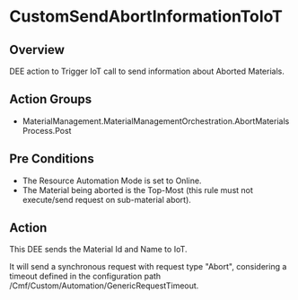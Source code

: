 # CustomSendAbortInformationToIoT

## Overview

DEE action to Trigger IoT call to send information about Aborted Materials.

## Action Groups

* MaterialManagement.MaterialManagementOrchestration.AbortMaterialsProcess.Post

## Pre Conditions

* The Resource Automation Mode is set to Online.
* The Material being aborted is the Top-Most (this rule must not execute/send request on sub-material abort).

## Action
This DEE sends the Material Id and Name to IoT.

It will send a synchronous request with request type "Abort", considering a timeout defined in the configuration path /Cmf/Custom/Automation/GenericRequestTimeout.
